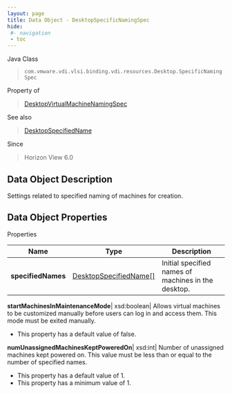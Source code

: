 ```yaml
---
layout: page
title: Data Object - DesktopSpecificNamingSpec
hide:
 #- navigation
 - toc
---
```






Java Class  
> `com.vmware.vdi.vlsi.binding.vdi.resources.Desktop.SpecificNamingSpec`

Property of  
> [DesktopVirtualMachineNamingSpec](vdi.resources.Desktop.VirtualMachineNamingSpec.md#field_detail)

See also  
> [DesktopSpecifiedName](vdi.resources.Desktop.SpecifiedName.md)

Since  
> Horizon View 6.0


## Data Object Description 

Settings related to specified naming of machines for creation. 

## Data Object Properties

Properties

Name |  Type |  Description   
---|---|---  
**specifiedNames**| [DesktopSpecifiedName[]](vdi.resources.Desktop.SpecifiedName.md)|  Initial specified names of machines in the desktop.   
  
**startMachinesInMaintenanceMode**|  xsd:boolean|  Allows virtual machines to be customized manually before users can log in and access them. This mode must be exited manually.   


  * This property has a default value of false.

  
**numUnassignedMachinesKeptPoweredOn**|  xsd:int|  Number of unassigned machines kept powered on. This value must be less than or equal to the number of specified names.   


  * This property has a default value of 1.
  * This property has a minimum value of 1. 

  
  
  
   
  
  
